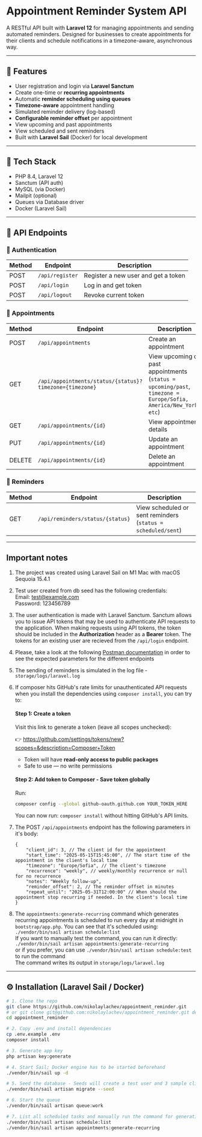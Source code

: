 # Appointment Reminder System API

A RESTful API built with **Laravel 12** for managing appointments and sending automated reminders. Designed for businesses to create appointments for their clients and schedule notifications in a timezone-aware, asynchronous way.

---

## 🚀 Features

- User registration and login via **Laravel Sanctum**
- Create one-time or **recurring appointments**
- Automatic **reminder scheduling using queues**
- **Timezone-aware** appointment handling
- Simulated reminder delivery (log-based)
- **Configurable reminder offset** per appointment
- View upcoming and past appointments
- View scheduled and sent reminders
- Built with **Laravel Sail** (Docker) for local development

---

## 🧱 Tech Stack

- PHP 8.4, Laravel 12
- Sanctum (API auth)
- MySQL (via Docker)
- Mailpit (optional)
- Queues via Database driver
- Docker (Laravel Sail)

---

## 🧪 API Endpoints

### 🔐 Authentication

| Method | Endpoint         | Description                             |
|--------|------------------|-----------------------------------------|
| POST   | `/api/register`  | Register a new user and get a token     |
| POST   | `/api/login`     | Log in and get token                    |
| POST   | `/api/logout`    | Revoke current token                    |

### 📅 Appointments

| Method | Endpoint                                               | Description                                                                                                       |
|--------|--------------------------------------------------------|-------------------------------------------------------------------------------------------------------------------|
| POST   | `/api/appointments`                                    | Create an appointment                                                                                             |
| GET    | `/api/appointments/status/{status}?timezone={timezone}`| View upcoming or past appointments (`status = upcoming/past`, `timezone = Europe/Sofia, America/New_York, etc`)   |
| GET    | `/api/appointments/{id}`                               | View appointment details                                                                                          |
| PUT    | `/api/appointments/{id}`                               | Update an appointment                                                                                             |
| DELETE | `/api/appointments/{id}`                               | Delete an appointment                                                                                             |

### 🔁 Reminders

| Method | Endpoint                             | Description                                                  |
|--------|--------------------------------------|--------------------------------------------------------------|
| GET    | `/api/reminders/status/{status}`     | View scheduled or sent reminders (`status = scheduled/sent`) |

---

## Important notes
1. The project was created using Laravel Sail on M1 Mac with macOS Sequoia 15.4.1

2. Test user created from db seed has the following credentials:  
Email:    test@example.com   
Password: 123456789

3. The user authentication is made with Laravel Sanctum. Sanctum allows you to issue API tokens that may be used to authenticate API requests to the application. When making requests using API tokens, the token should be included in the **Authorization** header as a **Bearer** token.
The tokens for an existing user are recieved from the `/api/login` endpoint.

4. Please, take a look at the following [Postman documentation](https://documenter.getpostman.com/view/6991599/2sB2qUo57f) in order to see the expected parameters for the different endpoints

5. The sending of reminders is simulated in the log file - `storage/logs/laravel.log`

6. If composer hits GitHub's rate limits for unauthenticated API requests when you install the dependencies using `composer install`, you can try to:  
    #### Step 1: Create a token

    Visit this link to generate a token (leave all scopes unchecked):

    👉 https://github.com/settings/tokens/new?scopes=&description=Composer+Token

    - Token will have **read-only access to public packages**
    - Safe to use — no write permissions

    #### Step 2: Add token to Composer - Save token globally
    Run:

    ```bash
    composer config --global github-oauth.github.com YOUR_TOKEN_HERE
    ```
    You can now run: `composer install` without hitting GitHub's API limits.
7. The POST	`/api/appointments` endpoint has the following parameters in it's body:
    ```
    {
        "client_id": 3, // The client id for the appointment
        "start_time": "2025-05-15T15:45:00", // The start time of the appointment in the client's local time
        "timezone": "Europe/Sofia", // The client's timezone
        "recurrence": "weekly", // weekly/monthly recurrence or null for no recurrence
        "notes": "Weekly follow-up",
        "reminder_offset": 2, // The reminder offset in minutes
        "repeat_until": "2025-05-31T12:00:00" // When should the appointment stop recurring if needed. In the client's local time
    }
    ```
8. The `appointments:generate-recurring` command which generates recurring appointments is scheduled to run every day at midnight in `bootstrap/app.php`. You can see that it's scheduled using: `./vendor/bin/sail artisan schedule:list`  
If you want to manually test the command, you can run it directly:  
`./vendor/bin/sail artisan appointments:generate-recurring`  
or if you prefer, you can use `./vendor/bin/sail artisan schedule:test` to run the command  
The command writes its output in `storage/logs/laravel.log`
---
## ⚙️ Installation (Laravel Sail / Docker)

```bash
# 1. Clone the repo
git clone https://github.com/nikolaylachev/appointment_reminder.git
# or git clone git@github.com:nikolaylachev/appointment_reminder.git depending on your configuration
cd appointment_reminder

# 2. Copy .env and install dependencies
cp .env.example .env
composer install

# 3. Generate app key
php artisan key:generate

# 4. Start Sail; Docker engine has to be started beforehand
./vendor/bin/sail up -d

# 5. Seed the database - Seeds will create a test user and 3 sample clients for the user
./vendor/bin/sail artisan migrate --seed

# 6. Start the queue
./vendor/bin/sail artisan queue:work

# 7. List all scheduled tasks and manually run the command for generating recurring appointments (Optional)
./vendor/bin/sail artisan schedule:list
./vendor/bin/sail artisan appointments:generate-recurring